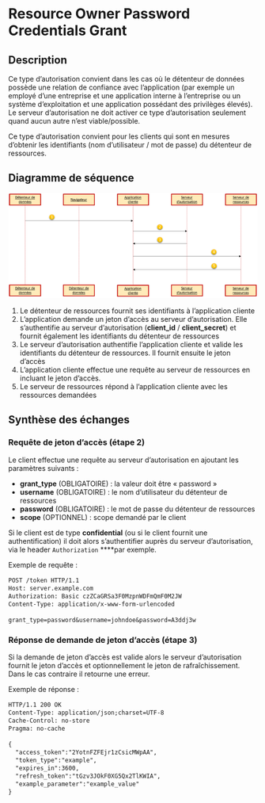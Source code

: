 # Resource Owner Password Credentials Grant

## Description

Ce type d’autorisation convient dans les cas où le détenteur de données possède une relation de confiance avec l’application \(par exemple un employé d’une entreprise et une application interne à l’entreprise ou un système d’exploitation et une application possédant des privilèges élevés\). Le serveur d’autorisation ne doit activer ce type d’autorisation seulement quand aucun autre n’est viable/possible.

Ce type d’autorisation convient pour les clients qui sont en mesures d’obtenir les identifiants \(nom d’utilisateur / mot de passe\) du détenteur de ressources.

## Diagramme de séquence

![](../../../.gitbook/assets/85d51b40584922bd3cd02782ccad9c51.png)

1. Le détenteur de ressources fournit ses identifiants à l’application cliente
2. L’application demande un jeton d’accès au serveur d’autorisation. Elle s’authentifie au serveur d’autorisation \(**client\_id** / **client\_secret**\) et fournit également les identifiants du détenteur de ressources
3. Le serveur d’autorisation authentifie l’application cliente et valide les identifiants du détenteur de ressources. Il fournit ensuite le jeton d’accès
4. L’application cliente effectue une requête au serveur de ressources en incluant le jeton d’accès.
5. Le serveur de ressources répond à l’application cliente avec les ressources demandées

## Synthèse des échanges

### Requête de jeton d’accès \(étape 2\)

Le client effectue une requête au serveur d’autorisation en ajoutant les paramètres suivants :

* **grant\_type** \(OBLIGATOIRE\) : la valeur doit être « password »
* **username** \(OBLIGATOIRE\) : le nom d’utilisateur du détenteur de ressources
* **password** \(OBLIGATOIRE\) : le mot de passe du détenteur de ressources
* **scope** \(OPTIONNEL\) : scope demandé par le client

Si le client est de type **confidential** \(ou si le client fournit une authentification\) il doit alors s’authentifier auprès du serveur d’autorisation, via le header `Authorization` ****par exemple.

Exemple de requête :

```text
POST /token HTTP/1.1
Host: server.example.com
Authorization: Basic czZCaGRSa3F0MzpnWDFmQmF0M2JW
Content-Type: application/x-www-form-urlencoded

grant_type=password&username=johndoe&password=A3ddj3w
```

### Réponse de demande de jeton d’accès \(étape 3\)

Si la demande de jeton d’accès est valide alors le serveur d’autorisation fournit le jeton d’accès et optionnellement le jeton de rafraîchissement. Dans le cas contraire il retourne une erreur.

Exemple de réponse :

```text
HTTP/1.1 200 OK
Content-Type: application/json;charset=UTF-8
Cache-Control: no-store
Pragma: no-cache

{
  "access_token":"2YotnFZFEjr1zCsicMWpAA",
  "token_type":"example",
  "expires_in":3600,
  "refresh_token":"tGzv3JOkF0XG5Qx2TlKWIA",
  "example_parameter":"example_value"
}
```

## 


